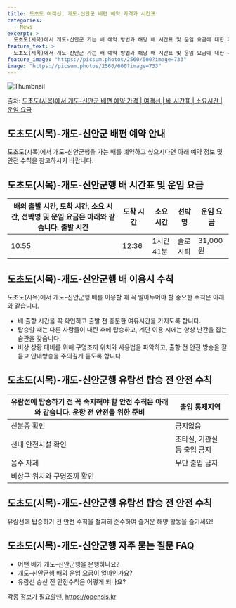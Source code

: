 ```yaml
---
title: 도초도 여객선, 개도-신안군 배편 예약 가격과 시간표!
categories:
  - News
excerpt: >
  도초도(시목)에서 개도-신안군 가는 배 예약 방법과 해당 배 시간표 및 운임 요금에 대한 가격 정보를 안내 드리겠습니다. 안전하고 재밋는 개도-신안군행 여행을 위해 아래 정보 참고하시기 바랍니다. 개도-신안군행 배편 예약하기 👈 클릭도초도(시목)에서 개도-신안군행 배 시간표출발 시간도착 시간소요 시간선박명요금10:5512:361시간 41분슬로시티31,000원개도-신안군행 배편 예약하기 👈 클릭도초도(시목)에서 개도-신안군행 여객선 탑승 시 이용수칙도초도(시목)에서 개도-신안군행 배를 이용할 때 꼭 알아두어야 할 수칙들이 있습니다. 중요한 내용: 1) 배 출항 시간을 꼭 확인하고 출발 전 충분한 여유시간을 가지도록 합니다. 2) 탑승할 때는 다른 사람들이 내린 후에 탑승하고, 계단 이용 시에는 항상 난간을..
feature_text: >
  도초도(시목)에서 개도-신안군 가는 배 예약 방법과 해당 배 시간표 및 운임 요금에 대한 가격 정보를 안내 드리겠습니다. 안전하고 재밋는 개도-신안군행 여행을 위해 아래 정보 참고하시기 바랍니다. 개도-신안군행 배편 예약하기 👈 클릭도초도(시목)에서 개도-신안군행 배 시간표출발 시간도착 시간소요 시간선박명요금10:5512:361시간 41분슬로시티31,000원개도-신안군행 배편 예약하기 👈 클릭도초도(시목)에서 개도-신안군행 여객선 탑승 시 이용수칙도초도(시목)에서 개도-신안군행 배를 이용할 때 꼭 알아두어야 할 수칙들이 있습니다. 중요한 내용: 1) 배 출항 시간을 꼭 확인하고 출발 전 충분한 여유시간을 가지도록 합니다. 2) 탑승할 때는 다른 사람들이 내린 후에 탑승하고, 계단 이용 시에는 항상 난간을..
feature_image: "https://picsum.photos/2560/600?image=733"
image: "https://picsum.photos/2560/600?image=733"
---
```


![Thumbnail](https://img1.daumcdn.net/thumb/R800x0/?scode=mtistory2&fname=https%3A%2F%2Fblog.kakaocdn.net%2Fdn%2FeiVASd%2FbtsHDLy4nA5%2FzQF5Ff0K4nUkAOVWqsZPnK%2Fimg.webp)

<p>출처: <a href="https://opensis.kr/entry/%EB%8F%84%EC%B4%88%EB%8F%84%EC%8B%9C%EB%AA%A9%EC%97%90%EC%84%9C-%EA%B0%9C%EB%8F%84-%EC%8B%A0%EC%95%88%EA%B5%B0-%EB%B0%B0%ED%8E%B8-%EC%98%88%EC%95%BD-%EA%B0%80%EA%B2%A9-%EC%97%AC%EA%B0%9D%EC%84%A0-%EB%B0%B0-%EC%8B%9C%EA%B0%84%ED%91%9C-%EC%86%8C%EC%9A%94%EC%8B%9C%EA%B0%84-%EC%9A%B4%EC%9E%84-%EC%9A%94%EA%B8%88" rel="dofollow">도초도(시목)에서 개도-신안군 배편 예약 가격 | 여객선 | 배 시간표 | 소요시간 | 운임 요금</a> </p>

## 도초도(시목)-개도-신안군 배편 예약 안내

도초도(시목)에서 개도-신안군행을 가는 배를 예약하고 싶으시다면 아래 예약 정보 및 안전 수칙을 참고하시기 바랍니다.



## 도초도(시목)-개도-신안군행 배 시간표 및 운임 요금

배의 출발 시간, 도착 시간, 소요 시간, 선박명 및 운임 요금은 아래와 같습니다.  **출발 시간** | **도착 시간** | **소요 시간** | **선박명** | **운임 요금**  
---|---|---|---|---  
10:55 | 12:36 | 1시간 41분 | 슬로시티 | 31,000원  
  


## 도초도(시목)-개도-신안군행 배 이용시 수칙

도초도(시목)에서 개도-신안군행 배를 이용할 때 꼭 알아두어야 할 중요한 수칙은 아래와 같습니다.

  * 배 출항 시간을 꼭 확인하고 출발 전 충분한 여유시간을 가지도록 합니다.
  * 탑승할 때는 다른 사람들이 내린 후에 탑승하고, 계단 이용 시에는 항상 난간을 잡는 습관을 갖습니다.
  * 비상 상황 대비를 위해 구명조끼 위치와 사용법을 파악하고, 출항 전 안전 방송을 잘 듣고 안내방송을 주의깊게 듣도록 합니다.



## 도초도(시목)-개도-신안군행 유람선 탑승 전 안전 수칙

유람선에 탑승하기 전 꼭 숙지해야 할 안전 수칙은 아래와 같습니다.  **운항 전 안전을 위한 준비** | **출입 통제지역**  
---|---  
신분증 확인 | 금지없음  
선내 안전시설 확인 | 조타실, 기관실 등 출입 금지  
음주 자제 | 무단 출입 금지  
비상구 위치와 구명조끼 확인 |   
  


## 도초도(시목)-개도-신안군행 유람선 탑승 전 안전 수칙

유람선에 탑승하기 전 안전 수칙을 철저히 준수하여 즐거운 해양 활동을 즐기세요!



## 도초도(시목)-개도-신안군행 자주 묻는 질문 FAQ

  * 어떤 배가 개도-신안군행을 운행하나요?
  * 개도-신안군행 배의 운임 요금이 얼마인가요?
  * 유람선 승선 전 안전수칙은 어떻게 되나요?

 

각종 정보가 필요할땐, <a href="https://opensis.kr" rel="dofollow">https://opensis.kr</a>


